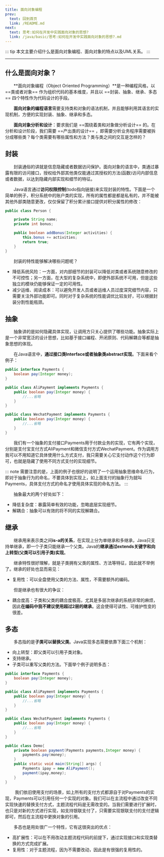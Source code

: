```yaml
---
title: 面向对象编程
prev:
  text: 回到首页
  link: /README.md
next:
  text: 思考:如何在开发中实践面向对象的思想?
  link: /java/basic/思考:如何在开发中实践面向对象的思想?.md
---
```

::: tip
本文主要介绍什么是面向对象编程、面向对象的特点以及UML关系。
:::
<Toc />

---
## 什么是面向对象？

&#8195;&#8195;**面向对象编程（Object Oriented Programming）**是一种编程风格，以 ==类或者对象== 作为组织代码的基本维度，并且以 ==封装、抽象、继承、多态== 四个特性作为代码设计的手段。

&#8195;&#8195;**面向对象的编程语言**需要支持类和对象的语法机制，并且能够利用其语言的实现机制，方便的实现封装、抽象、继承和多态。

&#8195;&#8195;**面向对象分析和设计**：要求我们是 ==围绕着类和对象做分析设计== 的。在分析和设计阶段，我们需要 ==产出类的设计== ，即需要分析业务程序需要被拆分成哪些类？每个类需要有哪些属性和方法？类与类之间的交互是怎样的？

## 封装
&#8195;&#8195;封装通俗的讲就是信息隐藏或者数据访问保护。面向对象的语言中，类通过暴露有限的访问接口，授权给外部其他类仅能通过其授权的方法(函数)访问内部信息或者数据，以达到隐藏内部实现和细节的特征。

&#8195;&#8195;Java语言通过**访问权限控制**(todo指向链接)来实现封装的特性。下面是一个简单的例子，积分系统中的账户类的实现，所有的属性都是都是私有的，并不能被其他外部类随意更改，仅仅保留了积分累计接口提供对积分属性的修改：
```java
public class Person {

    private String name;
    private int bonus;

    public boolean addBonus(Integer activities) {
        this.bonus += activities;
        return true;
    }
}
```

&#8195;&#8195;封装的特性能够解决哪些问题呢？
- 降低系统风险：一方面，对内部细节的封装可以降低对类或者系统随意修改的不可控性；另一方面，在大型的复杂系统中，即便外部系统不可用，但是这些独立的模块仍能够保证一定的可用性。
- 减少运维、阅读成本：可以避免开发人员或者运维人员过度深究细节内容，只需要关注外部功能即可。同时对于复杂系统的性能调优比较友好，可以根据封装分割性能瓶颈。


## 抽象
&#8195;&#8195;抽象讲的是如何隐藏具体实现，让调用方只关心提供了哪些功能。抽象实际上是一个非常宽泛的设计思想，比如基于接口编程、开闭原则、代码解耦合等都是抽象思想的体现。

&#8195;&#8195;在Java语言中，**通过接口类Interface或者抽象类abstract实现**。下面来看个例子：
```java 
public interface Payments { 
    boolean pay(Integer money); 
}

public class AliPayment implements Payments {
    public boolean pay(Integer money) {
        //...省略
    }
}

public class WechatPayment implements Payments {
    public boolean pay(Integer money) {
        //...省略
    }
}
```
&#8195;&#8195;我们有一个抽象的支付接口Payments用于付款业务的实现，它有两个实现，分别是支付宝支付方式AliPayment和微信支付方式WechatPayment。作为调用方我可以不用知道它具体使用什么方式支付，我只需要关心它支付动作这个行为即可，也就是隐藏了使用不同方式支付的实现细节。

::: note
需要注意的是，上面的例子也很好的说明了一个运用抽象思维命名行为，即对于抽象行为的命名，不要具体到实现上，如上面支付的抽象行为就叫Payments，具体支付方式的命名才使用具体实现的命名方法。
:::


&#8195;&#8195;抽象最大的两个好处如下：
- 降低复杂度：暴露简单有效的功能，忽略底层实现细节。
- 解耦合：抽象可以有效的将不同的实现解耦合。

## 继承
&#8195;&#8195;继承用来表示类之间**is-a的关系**，在实现上分为单继承和多继承，Java只支持单继承，即一个子类只能继承一个父类。Java的**继承通过extends关键字和向上转型(父类可以引用子类)实现**。

&#8195;&#8195;继承特性很好理解，就是子类拥有父类的属性、方法等特征，因此就不举例了。继承的好处也显而易见：
- 复用性：可以全盘使用父类的方法、属性，不需要额外的编码。

&#8195;&#8195;但是继承也有很大的争议：
- 耦合度高：子类和父类的耦合度极高，尤其是多层次继承的系统非常的麻烦，因此**在编码中我不建议使用超过2层的继承**。这会使得可读性、可维护性变的很差。

## 多态
&#8195;&#8195;多态指的是**子类可以替换父类**。Java实现多态需要依靠下面三个机制：
- 向上转型：即父类可以引用子类对象。
- 支持继承。
- 子类可以重写父类的方法。下面举个例子说明多态：
```java 
public interface Payments { 
    boolean pay(Integer money); 
}

public class AliPayment implements Payments {
    public boolean pay(Integer money) {
        //...省略
    }
}

public class WechatPayment implements Payments {
    public boolean pay(Integer money) {
        //...省略
    }
}

public class Demo{
    private boolean payment(Payments payments,Integer money) {
        payments.pay(money);
    }
    public static void main(String[] args) {
        Payments ipay = new AliPayment();
        payment(ipay,money);
    }
}
```
&#8195;&#8195; 我们依旧使用支付的场景，如上所有的支付方式都源自于对Payments的实现，Payments可以引用任何一个实现的对象。我们可以在主流程中通过改变不同实现快速的替换支付方式，主题流程代码是无需改变的。当我们需要进行扩展时，也只是对新的方式进行实现，如支持银联支付了，只需要实现银联支付的支付逻辑即可，然后在主流程中更换对象的引用。

&#8195;&#8195;多态也是用处很广一个特性，它有这很突出的优点：
- 高扩展性：可以在不用改动主题流程代码的前提下，通过实现接口和实现类替换的方式完成扩展。
- 复用性：对于主题流程，因为不需要改动，因此是有很强的复用性的。